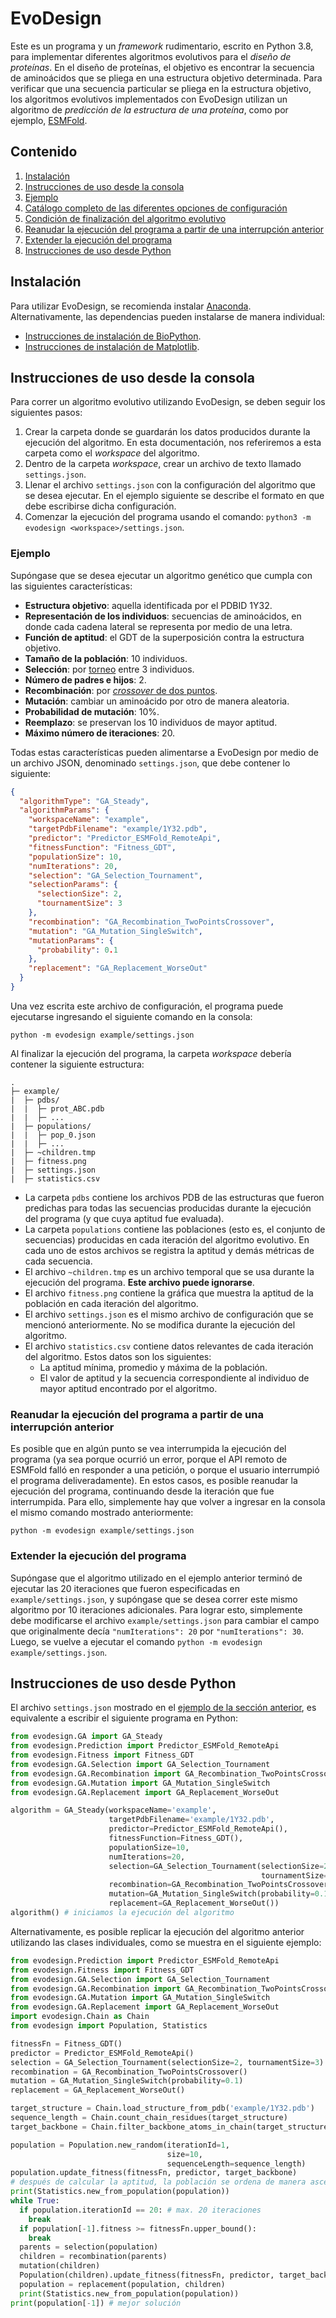 # EvoDesign

Este es un programa y un _framework_ rudimentario, escrito en Python 3.8, para implementar diferentes algoritmos evolutivos para el _diseño de proteínas_. 
En el diseño de proteínas, el objetivo es encontrar la secuencia de aminoácidos que se pliega en una estructura objetivo determinada. 
Para verificar que una secuencia particular se pliega en la estructura objetivo, los algoritmos evolutivos implementados con EvoDesign utilizan un algoritmo de _predicción de la estructura de una proteína_, como por ejemplo, [ESMFold](https://github.com/facebookresearch/esm).

## Contenido

1. [Instalación](#instalacion)
2. [Instrucciones de uso desde la consola](#instrucciones-consola)
  1. [Ejemplo](#ejemplo)
  2. [Catálogo completo de las diferentes opciones de configuración](#opciones-catalogo)
  3. [Condición de finalización del algoritmo evolutivo](#condicion-finalizacion)
  4. [Reanudar la ejecución del programa a partir de una interrupción anterior](#reanudar-ejecucion)
  5. [Extender la ejecución del programa](#extender-ejecucion)
3. [Instrucciones de uso desde Python](#instrucciones-python)

<a name="instalacion"></a>
## Instalación

Para utilizar EvoDesign, se recomienda instalar [Anaconda](https://www.anaconda.com/).
Alternativamente, las dependencias pueden instalarse de manera individual:

- [Instrucciones de instalación de BioPython](https://biopython.org/wiki/Download).
- [Instrucciones de instalación de Matplotlib](https://matplotlib.org/stable/users/getting_started/index.html#installation-quick-start).

<a name="instrucciones-consola"></a>
## Instrucciones de uso desde la consola

Para correr un algoritmo evolutivo utilizando EvoDesign, se deben seguir los siguientes pasos:

1. Crear la carpeta donde se guardarán los datos producidos durante la ejecución del algoritmo. En esta documentación, nos referiremos a esta carpeta como el _workspace_ del algoritmo.
2. Dentro de la carpeta _workspace_, crear un archivo de texto llamado `settings.json`.
3. Llenar el archivo `settings.json` con la configuración del algoritmo que se desea ejecutar. En el ejemplo siguiente se describe el formato en que debe escribirse dicha configuración.
4. Comenzar la ejecución del programa usando el comando: `python3 -m evodesign <workspace>/settings.json`. 

<a name="ejemplo"></a>
### Ejemplo

Supóngase que se desea ejecutar un algoritmo genético que cumpla con las siguientes características:

- **Estructura objetivo**: aquella identificada por el PDBID 1Y32.
- **Representación de los individuos**: secuencias de aminoácidos, en donde cada cadena lateral se representa por medio de una letra.
- **Función de aptitud**: el GDT de la superposición contra la estructura objetivo. 
- **Tamaño de la población**: 10 individuos.
- **Selección**: por [torneo](https://en.wikipedia.org/wiki/Tournament_selection) entre 3 individuos.
- **Número de padres e hijos**: 2.
- **Recombinación**: por [_crossover_ de dos puntos](https://en.wikipedia.org/wiki/Crossover_(genetic_algorithm)).
- **Mutación**: cambiar un aminoácido por otro de manera aleatoria.
- **Probabilidad de mutación**: 10%.
- **Reemplazo**: se preservan los 10 individuos de mayor aptitud.
- **Máximo número de iteraciones**: 20.

Todas estas características pueden alimentarse a EvoDesign por medio de un archivo JSON, denominado `settings.json`, que debe contener lo siguiente:

```json
{
  "algorithmType": "GA_Steady",
  "algorithmParams": {
    "workspaceName": "example",
    "targetPdbFilename": "example/1Y32.pdb",
    "predictor": "Predictor_ESMFold_RemoteApi",
    "fitnessFunction": "Fitness_GDT",
    "populationSize": 10,
    "numIterations": 20,
    "selection": "GA_Selection_Tournament",
    "selectionParams": {
      "selectionSize": 2,
      "tournamentSize": 3
    },
    "recombination": "GA_Recombination_TwoPointsCrossover",
    "mutation": "GA_Mutation_SingleSwitch",
    "mutationParams": {
      "probability": 0.1
    },
    "replacement": "GA_Replacement_WorseOut"
  }
}
```

Una vez escrita este archivo de configuración, el programa puede ejecutarse ingresando el siguiente comando en la consola: 

```
python -m evodesign example/settings.json
```

Al finalizar la ejecución del programa, la carpeta _workspace_ debería contener la siguiente estructura:

```
.
├─ example/
|  ├─ pdbs/
|  |  ├─ prot_ABC.pdb
|  |  ├─ ...
|  ├─ populations/
|  |  ├─ pop_0.json
|  |  ├─ ...
|  ├─ ~children.tmp
|  ├─ fitness.png
|  ├─ settings.json
|  ├─ statistics.csv
```

- La carpeta `pdbs` contiene los archivos PDB de las estructuras que fueron predichas para todas las secuencias producidas durante la ejecución del programa (y que cuya aptitud fue evaluada).
- La carpeta `populations` contiene las poblaciones (esto es, el conjunto de secuencias) producidas en cada iteración del algoritmo evolutivo. En cada uno de estos archivos se registra la aptitud y demás métricas de cada secuencia.
- El archivo `~children.tmp` es un archivo temporal que se usa durante la ejecución del programa. **Este archivo puede ignorarse**.
- El archivo `fitness.png` contiene la gráfica que muestra la aptitud de la población en cada iteración del algoritmo.
- El archivo `settings.json` es el mismo archivo de configuración que se mencionó anteriormente. No se modifica durante la ejecución del algoritmo. 
- El archivo `statistics.csv` contiene datos relevantes de cada iteración del algoritmo. Estos datos son los siguientes:
  - La aptitud mínima, promedio y máxima de la población.
  - El valor de aptitud y la secuencia correspondiente al individuo de mayor aptitud encontrado por el algoritmo.

<a name="reanudar-ejecucion"></a>
### Reanudar la ejecución del programa a partir de una interrupción anterior

Es posible que en algún punto se vea interrumpida la ejecución del programa (ya sea porque ocurrió un error, porque el API remoto de ESMFold falló en responder a una petición, o porque el usuario interrumpió el programa deliveradamente). 
En estos casos, es posible reanudar la ejecución del programa, continuando desde la iteración que fue interrumpida. Para ello, simplemente hay que volver a ingresar en la consola el mismo comando mostrado anteriormente: 

```
python -m evodesign example/settings.json
```

<a name="extender-ejecucion"></a>
### Extender la ejecución del programa

Supóngase que el algoritmo utilizado en el ejemplo anterior terminó de ejecutar las 20 iteraciones que fueron especificadas en `example/settings.json`, y supóngase que se desea correr este mismo algoritmo por 10 iteraciones adicionales. Para lograr esto, simplemente debe modificarse el archivo `example/settings.json` para cambiar el campo que originalmente decía `"numIterations": 20` por `"numIterations": 30`. Luego, se vuelve a ejecutar el comando `python -m evodesign example/settings.json`.

<a name="instrucciones-consola"></a>
## Instrucciones de uso desde Python

El archivo `settings.json` mostrado en el [ejemplo de la sección anterior](#ejemplo), es equivalente a escribir el siguiente programa en Python:

```python
from evodesign.GA import GA_Steady
from evodesign.Prediction import Predictor_ESMFold_RemoteApi
from evodesign.Fitness import Fitness_GDT
from evodesign.GA.Selection import GA_Selection_Tournament
from evodesign.GA.Recombination import GA_Recombination_TwoPointsCrossover
from evodesign.GA.Mutation import GA_Mutation_SingleSwitch
from evodesign.GA.Replacement import GA_Replacement_WorseOut

algorithm = GA_Steady(workspaceName='example',
                      targetPdbFilename='example/1Y32.pdb',
                      predictor=Predictor_ESMFold_RemoteApi(),
                      fitnessFunction=Fitness_GDT(),
                      populationSize=10,
                      numIterations=20,
                      selection=GA_Selection_Tournament(selectionSize=2,
                                                        tournamentSize=3),
                      recombination=GA_Recombination_TwoPointsCrossover(),
                      mutation=GA_Mutation_SingleSwitch(probability=0.1),
                      replacement=GA_Replacement_WorseOut())
algorithm() # iniciamos la ejecución del algoritmo
```

Alternativamente, es posible replicar la ejecución del algoritmo anterior utilizando las clases individuales, como se muestra en el siguiente ejemplo:

```python
from evodesign.Prediction import Predictor_ESMFold_RemoteApi
from evodesign.Fitness import Fitness_GDT
from evodesign.GA.Selection import GA_Selection_Tournament
from evodesign.GA.Recombination import GA_Recombination_TwoPointsCrossover
from evodesign.GA.Mutation import GA_Mutation_SingleSwitch
from evodesign.GA.Replacement import GA_Replacement_WorseOut
import evodesign.Chain as Chain
from evodesign import Population, Statistics

fitnessFn = Fitness_GDT()
predictor = Predictor_ESMFold_RemoteApi()
selection = GA_Selection_Tournament(selectionSize=2, tournamentSize=3)
recombination = GA_Recombination_TwoPointsCrossover()
mutation = GA_Mutation_SingleSwitch(probability=0.1)
replacement = GA_Replacement_WorseOut()

target_structure = Chain.load_structure_from_pdb('example/1Y32.pdb')
sequence_length = Chain.count_chain_residues(target_structure)
target_backbone = Chain.filter_backbone_atoms_in_chain(target_structure)

population = Population.new_random(iterationId=1, 
                                   size=10, 
                                   sequenceLength=sequence_length)
population.update_fitness(fitnessFn, predictor, target_backbone)
# después de calcular la aptitud, la población se ordena de manera ascendente
print(Statistics.new_from_population(population))
while True:
  if population.iterationId == 20: # max. 20 iteraciones
    break
  if population[-1].fitness >= fitnessFn.upper_bound():
    break
  parents = selection(population)
  children = recombination(parents)
  mutation(children)
  Population(children).update_fitness(fitnessFn, predictor, target_backbone)
  population = replacement(population, children)
  print(Statistics.new_from_population(population))
print(population[-1]) # mejor solución
```
